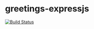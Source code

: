 # greetings-expressjs
[![Build Status](https://travis-ci.org/Thembisile/greetings-expressjs.svg?branch=master)](https://travis-ci.org/Thembisile/greetings-expressjs)

